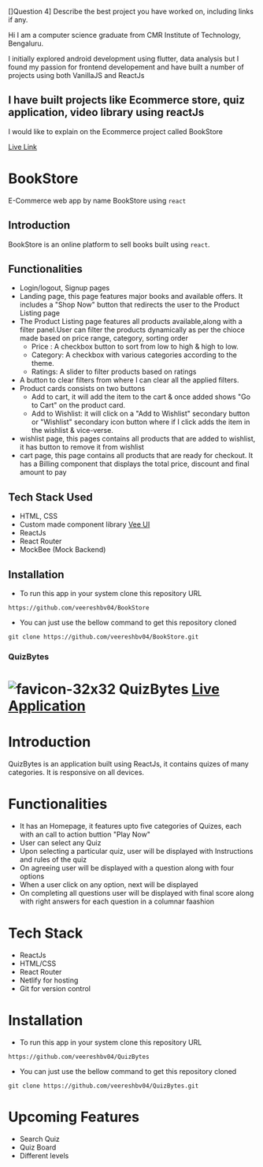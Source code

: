 []Question 4] Describe the best project you have worked on, including links if any.


Hi I am a computer science graduate from CMR Institute of Technology, Bengaluru.

I initially explored android development using flutter, data analysis but I found my passion for frontend developement and have built a number of projects using both VanillaJS and ReactJs

## I have built projects like Ecommerce store, quiz application, video library using reactJs

I would like to explain on the Ecommerce project called BookStore

[Live Link](https://github.com/veereshbv04/BookStore)

# BookStore
 E-Commerce web app by name BookStore using `react`

## Introduction
 BookStore is an online platform to sell books built using `react`. 

## Functionalities
* Login/logout, Signup pages
* Landing page, this page features major books and available offers. It includes a "Shop Now" button that
    redirects the user to the Product Listing page
* The Product Listing page features all products available,along with a filter panel.User can  filter the products dynamically as per the chioce made based on price range, category, sorting order
  * Price : A checkbox button to sort from low to high & high to low.
  * Category: A checkbox with various categories according to the theme.
  * Ratings: A slider to filter products based on ratings
* A button to clear filters from where I can clear all the applied filters.
* Product cards consists on two buttons
  * Add to cart, it will add the item to the cart & once added shows "Go to Cart" on the product card.
  * Add to Wishlist: it will click on a "Add to Wishlist" secondary button or "Wishlist" secondary icon button where if I click adds the item in the wishlist & vice-verse.
* wishlist page, this pages contains all products that are added to wishlist, it has button to remove it from wishlist
* cart page, this page contains all products that are ready for checkout. It has a Billing component that displays the total price, discount and final amount to pay

## Tech Stack Used
- HTML, CSS
- Custom made component library [Vee UI]()
- ReactJs
- React Router
- MockBee (Mock Backend)

## Installation
- To run this app in your system clone this repository URL 
 ```
 https://github.com/veereshbv04/BookStore
 ```
 - You can just use the bellow command to get this repository cloned
 ```
 git clone https://github.com/veereshbv04/BookStore.git
 ```



 ### QuizBytes
 # ![favicon-32x32](https://user-images.githubusercontent.com/55256099/173639590-54276489-81ed-4011-a83a-feec8c21f9c9.png) QuizBytes [Live Application](https://reactquizbytes.netlify.app/)



# Introduction
 QuizBytes is an application built using ReactJs, it contains quizes of many categories. It is responsive on all devices.
 
 # Functionalities
* It has an Homepage, it features upto five categories of Quizes, each with an call to action buttion "Play Now"
* User can select any Quiz
* Upon selecting a particular quiz, user will be displayed with Instructions and rules of the quiz
* On agreeing user will be displayed with a question along with four options
* When a user click on any option, next will be displayed
* On completing all questions user will be displayed with final score along with right answers for each question in a columnar faashion

# Tech Stack
* ReactJs
* HTML/CSS
* React Router
* Netlify for hosting
* Git for version control

# Installation
- To run this app in your system clone this repository URL 
 ```
 https://github.com/veereshbv04/QuizBytes
 ```
 - You can just use the bellow command to get this repository cloned
 ```
 git clone https://github.com/veereshbv04/QuizBytes.git
 ```
 
 # Upcoming Features
 * Search Quiz
 * Quiz Board
 * Different levels 
 
 